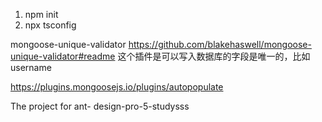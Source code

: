 1. npm init
2. npx tsconfig



mongoose-unique-validator  https://github.com/blakehaswell/mongoose-unique-validator#readme  这个插件是可以写入数据库的字段是唯一的，比如username


https://plugins.mongoosejs.io/plugins/autopopulate



The project for ant- design-pro-5-studysss